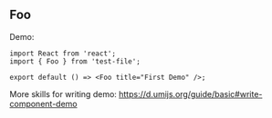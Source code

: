 
## Foo

Demo:

```tsx
import React from 'react';
import { Foo } from 'test-file';

export default () => <Foo title="First Demo" />;
```

More skills for writing demo: https://d.umijs.org/guide/basic#write-component-demo
